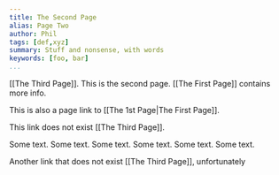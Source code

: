 ```yaml
---
title: The Second Page
alias: Page Two
author: Phil
tags: [def,xyz]
summary: Stuff and nonsense, with words
keywords: [foo, bar]
...
```


[[The Third Page]]. This is the second page. [[The First Page]] contains more info.

This is also a page link to [[The 1st Page|The First Page]].

This link does not exist [[The Third Page]].

Some text. Some text. Some text. Some text. Some text. Some text.

Another link that does not exist [[The Third Page]], unfortunately
